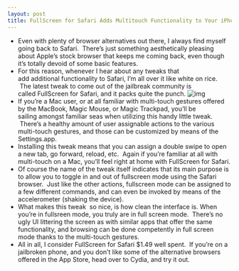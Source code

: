 ```yaml
---
layout: post
title: FullScreen for Safari Adds Multitouch Functionality to Your iPhone Browsing Experience
---
```

* Even with plenty of browser alternatives out there, I always find myself going back to Safari.  There’s just something aesthetically pleasing about Apple’s stock browser that keeps me coming back, even though it’s totally devoid of some basic features.
* For this reason, whenever I hear about any tweaks that add additional functionality to Safari, I’m all over it like white on rice.  The latest tweak to come out of the jailbreak community is called FullScreen for Safari, and it packs quite the punch.
![img](http://media.idownloadblog.com/wp-content/uploads/2010/10/FullScreen-for-Safari-04-e1287420057675.png)
* If you’re a Mac user, or at all familiar with multi-touch gestures offered by the MacBook, Magic Mouse, or Magic Trackpad, you’ll be sailing amongst familiar seas when utilizing this handy little tweak.  There’s a healthy amount of user assignable actions to the various multi-touch gestures, and those can be customized by means of the Settings.app.
* Installing this tweak means that you can assign a double swipe to open a new tab, go forward, reload, etc.  Again if you’re familiar at all with multi-touch on a Mac, you’ll feel right at home with FullScreen for Safari.
* Of course the name of the tweak itself indicates that its main purpose is to allow you to toggle in and out of fullscreen mode using the Safari browser.  Just like the other actions, fullscreen mode can be assigned to a few different commands, and can even be invoked by means of the accelerometer (shaking the device).
* What makes this tweak  so nice, is how clean the interface is. When you’re in fullsreen mode, you truly are in full screen mode.  There’s no ugly UI littering the screen as with similar apps that offer the same functionality, and browsing can be done competently in full screen mode thanks to the multi-touch gestures.
* All in all, I consider FullScreen for Safari $1.49 well spent.  If you’re on a jailbroken phone, and you don’t like some of the alternative browsers offered in the App Store, head over to Cydia, and try it out.

